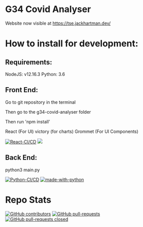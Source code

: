 G34 Covid Analyser
=======

Website now visible at https://tse.jackhartman.dev/

# How to install for development:

## Requirements:
NodeJS: v12.16.3
Python: 3.6

## Front End:
Go to git repository in the terminal

Then go to the g34-covid-analyser folder

Then run 'npm install'

React (For UI)
victory (for charts)
Grommet (For UI Components)

[![React-CI/CD](https://github.com/Jack-Hartman/UoL-TSE-G34/actions/workflows/react.yml/badge.svg)](https://github.com/Jack-Hartman/UoL-TSE-G34/actions/workflows/react.yml)
[![](https://data.jsdelivr.com/v1/package/npm/chart.js/badge)](https://www.jsdelivr.com/package/npm/chart.js)

## Back End:

python3 main.py


[![Python-CI/CD](https://github.com/Jack-Hartman/UoL-TSE-G34/actions/workflows/python.yml/badge.svg)](https://github.com/Jack-Hartman/UoL-TSE-G34/actions/workflows/python.yml)
[![made-with-python](https://img.shields.io/badge/Made%20with-Python-1f425f.svg)](https://www.python.org/)









# Repo Stats
[![GitHub contributors](https://img.shields.io/github/contributors/Jack-Hartman/UoL-TSE-G34.svg)](https://GitHub.com/Jack-Hartman/UoL-TSE-G34/graphs/contributors/)
[![GitHub pull-requests](https://img.shields.io/github/issues-pr/Jack-Hartman/UoL-TSE-G34.svg)](https://GitHub.com/Jack-Hartman/UoL-TSE-G34/pulls/)
[![GitHub pull-requests closed](https://img.shields.io/github/issues-pr-closed/Jack-Hartman/UoL-TSE-G34.svg)](https://GitHub.com/Jack-Hartman/UoL-TSE-G34/pulls/)




